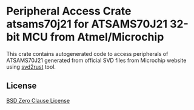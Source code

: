 # Peripheral Access Crate atsams70j21 for ATSAMS70J21 32-bit MCU from Atmel/Microchip

This crate contains autogenerated code to access peripherals of ATSAMS70J21 generated from official SVD files from Microchip website using [svd2rust](https://github.com/rust-embedded/svd2rust/) tool.

## License

[BSD Zero Clause License](https://choosealicense.com/licenses/0bsd/)
